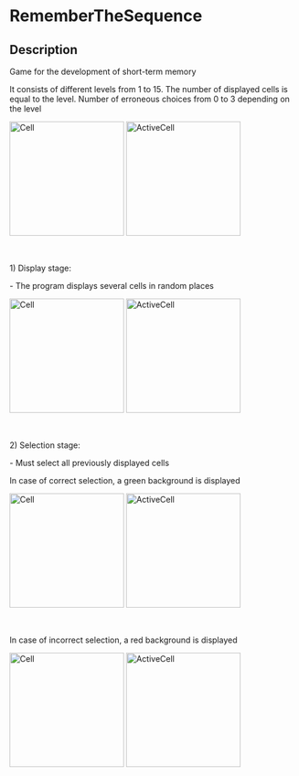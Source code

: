 # RememberTheSequence
<h2>Description</h2>
<p>Game for the development of short-term memory</p>
<p>It consists of different levels from 1 to 15. The number of displayed cells is equal to the level. Number of erroneous choices from 0 to 3 depending on the level</p>
<p><img src="https://github.com/RatmirW/RememberTheSequence/blob/main/images/level10.png" alt="Cell" height="200"/>
<img src="https://github.com/RatmirW/RememberTheSequence/blob/main/images/level14.png" alt="ActiveCell" height="200"/></p>
<br/>
<p>1) Display stage:</p>
<p>- The program displays several cells in random places</p>
<p><img src="https://github.com/RatmirW/RememberTheSequence/blob/main/images/cell.png" alt="Cell" height="200"/>
<img src="https://github.com/RatmirW/RememberTheSequence/blob/main/images/activeCell.png" alt="ActiveCell" height="200"/></p>
<br/>
<p>2) Selection stage:</p>
<p>- Must select all previously displayed cells</p>
<p>In case of correct selection, a green background is displayed</p>
<p><img src="https://github.com/RatmirW/RememberTheSequence/blob/main/images/selection.png" alt="Cell" height="200"/>
<img src="https://github.com/RatmirW/RememberTheSequence/blob/main/images/success.png" alt="ActiveCell" height="200"/></p>
<br/>
<p>In case of incorrect selection, a red background is displayed</p>
<p><img src="https://github.com/RatmirW/RememberTheSequence/blob/main/images/selection2.png" alt="Cell" height="200"/>
<img src="https://github.com/RatmirW/RememberTheSequence/blob/main/images/error.png" alt="ActiveCell" height="200"/></p>
